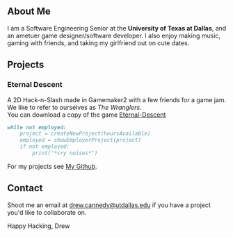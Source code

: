 ## About Me

I am a Software Engineering Senior at the **University of Texas at Dallas**, and an ametuer game designer/software developer.
I also enjoy making music, gaming with friends, and taking my girlfriend out on cute dates. 


## Projects

### Eternal Descent
A 2D Hack-n-Slash made in Gamemaker2 with a few friends for a game jam. <br>
We like to refer to ourselves as *The Wranglers*. <br>
You can download a copy of the game [Eternal-Descent](Eternal-Descent.zip "here")<br>

```markdown
while not employed:
    project = createNewProject(hoursAvailable)
    employed = showEmployerProject(project)
    if not employed:
        print("*cry noises*")
```

For my projects see [My Github](https://github.com/DrewCCannedy/).

## Contact

Shoot me an email at drew.cannedy@utdallas.edu if you have a project you'd like to collaborate on.

Happy Hacking, Drew

